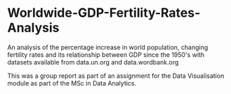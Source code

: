 # Worldwide-GDP-Fertility-Rates-Analysis
An analysis of the percentage increase in world population, changing fertility rates and its relationship between GDP since the 1950's with datasets available from data.un.org and data.wordbank.org  

This was a group report as part of an assignment for the Data Visualisation module as part of the MSc in Data Analytics. 


